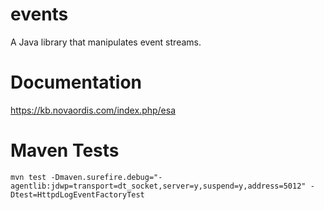 # events

A Java library that manipulates event streams.

# Documentation

https://kb.novaordis.com/index.php/esa

# Maven Tests

```
mvn test -Dmaven.surefire.debug="-agentlib:jdwp=transport=dt_socket,server=y,suspend=y,address=5012" -Dtest=HttpdLogEventFactoryTest
```

